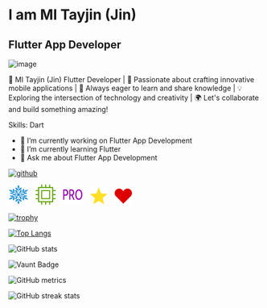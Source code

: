# I am MI Tayjin (Jin)
## Flutter App Developer
![image](https://github.com/user-attachments/assets/fbacfd52-b608-4cbd-8d05-72a8b1783a57)

👤 MI Tayjin (Jin)
Flutter Developer | 🚀 Passionate about crafting innovative mobile applications | 🌱 Always eager to learn and share knowledge | 💡 Exploring the intersection of technology and creativity | 🌍 Let's collaborate and build something amazing!



Skills: Dart

- 🔭 I’m currently working on Flutter App Development 
- 🌱 I’m currently learning Flutter 
- 💬 Ask me about Flutter App Development 


[<img src='https://cdn.jsdelivr.net/npm/simple-icons@3.0.1/icons/github.svg' alt='github' height='40'>](https://github.com/JinDev07)  

<a href='https://archiveprogram.github.com/'><img src='https://raw.githubusercontent.com/acervenky/animated-github-badges/master/assets/acbadge.gif' width='40' height='40'></a> <a href='https://docs.github.com/en/developers'><img src='https://raw.githubusercontent.com/acervenky/animated-github-badges/master/assets/devbadge.gif' width='40' height='40'></a> <a href='https://github.com/pricing'><img src='https://raw.githubusercontent.com/acervenky/animated-github-badges/master/assets/pro.gif' width='40' height='40'></a> <a href='https://stars.github.com/'><img src='https://raw.githubusercontent.com/acervenky/animated-github-badges/master/assets/starbadge.gif' width='35' height='35'></a> <a href='https://docs.github.com/en/github/supporting-the-open-source-community-with-github-sponsors'><img src='https://raw.githubusercontent.com/acervenky/animated-github-badges/master/assets/sponsorbadge.gif' width='35' height='35'></a> 

[![trophy](https://github-profile-trophy.vercel.app/?username=JinDev07)](https://github.com/ryo-ma/github-profile-trophy)

[![Top Langs](https://github-readme-stats.vercel.app/api/top-langs/?username=JinDev07)](https://github.com/anuraghazra/github-readme-stats)

![GitHub stats](https://github-readme-stats.vercel.app/api?username=JinDev07&show_icons=true&count_private=true)  

![Vaunt Badge](https://api.vaunt.dev/v1/github/entities/JinDev07/contributions?format=svg&private=true)  

![GitHub metrics](https://metrics.lecoq.io/JinDev07)  

![GitHub streak stats](https://streak-stats.demolab.com/?user=JinDev07)  


